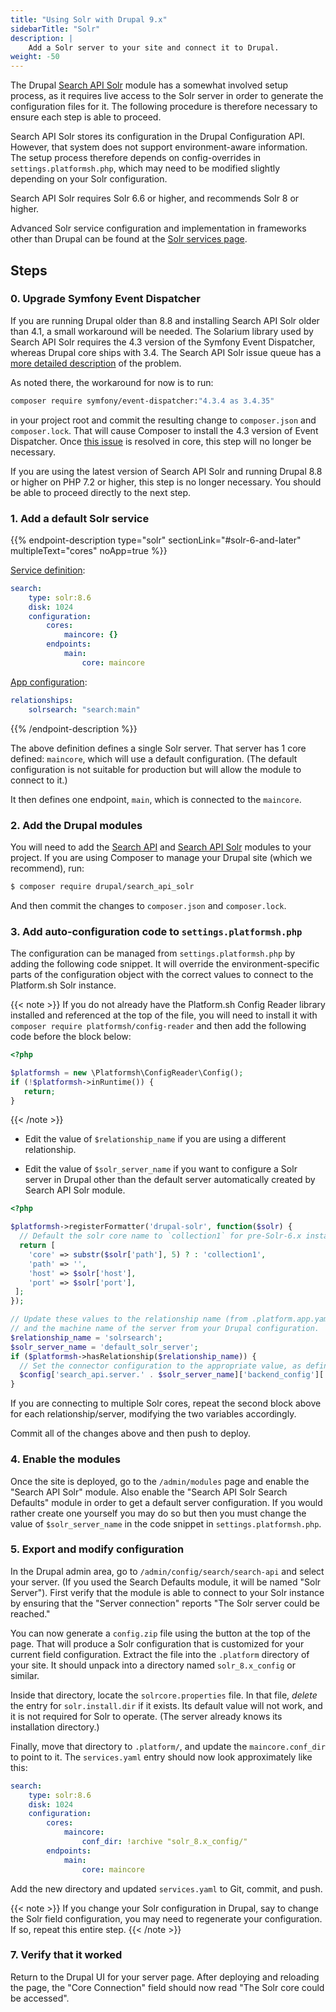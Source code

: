 ```yaml
---
title: "Using Solr with Drupal 9.x"
sidebarTitle: "Solr"
description: |
    Add a Solr server to your site and connect it to Drupal.
weight: -50
---
```


The Drupal [Search API Solr](https://www.drupal.org/project/search_api_solr) module has a somewhat involved setup process, as it requires live access to the Solr server in order to generate the configuration files for it.
The following procedure is therefore necessary to ensure each step is able to proceed.

Search API Solr stores its configuration in the Drupal Configuration API.
However, that system does not support environment-aware information.
The setup process therefore depends on config-overrides in `settings.platformsh.php`, which may need to be modified slightly depending on  your Solr configuration.

Search API Solr requires Solr 6.6 or higher, and recommends Solr 8 or higher.

Advanced Solr service configuration and implementation in frameworks other than Drupal can be found at the [Solr services page](/configuration/services/solr.md).

## Steps

### 0. Upgrade Symfony Event Dispatcher

If you are running Drupal older than 8.8 and installing Search API Solr older than 4.1, a small workaround will be needed.
The Solarium library used by Search API Solr requires the 4.3 version of the Symfony Event Dispatcher, whereas Drupal core ships with 3.4.
The Search API Solr issue queue has a [more detailed description](https://www.drupal.org/project/search_api_solr/issues/3085196) of the problem.

As noted there, the workaround for now is to run:

```bash
composer require symfony/event-dispatcher:"4.3.4 as 3.4.35"
```

in your project root and commit the resulting change to `composer.json` and `composer.lock`.
That will cause Composer to install the 4.3 version of Event Dispatcher.
Once [this issue](https://www.drupal.org/project/drupal/issues/2876675) is resolved in core, this step will no longer be necessary.

If you are using the latest version of Search API Solr and running Drupal 8.8 or higher on PHP 7.2 or higher, this step is no longer necessary. You should be able to proceed directly to the next step.

### 1. Add a default Solr service

{{% endpoint-description type="solr" sectionLink="#solr-6-and-later" multipleText="cores" noApp=true %}}

[Service definition](../../configuration/services/_index.md):

```yaml
search:
    type: solr:8.6
    disk: 1024
    configuration:
        cores:
            maincore: {}
        endpoints:
            main:
                core: maincore
```

[App configuration](../../configuration/app/app-reference.md):

```yaml
relationships:
    solrsearch: "search:main"
```

{{% /endpoint-description %}}

The above definition defines a single Solr server.
That server has 1 core defined: `maincore`, which will use a default configuration.
(The default configuration is not suitable for production but will allow the module to connect to it.)

It then defines one endpoint, `main`, which is connected to the `maincore`.

### 2. Add the Drupal modules

You will need to add the [Search API](https://www.drupal.org/project/search_api) and [Search API Solr](https://www.drupal.org/project/search_api_solr) modules to your project. If you are using Composer to manage your Drupal site (which we recommend), run:

```bash
$ composer require drupal/search_api_solr
```

And then commit the changes to `composer.json` and `composer.lock`.

### 3. Add auto-configuration code to `settings.platformsh.php`

The configuration can be managed from `settings.platformsh.php` by adding the following code snippet.
It will override the environment-specific parts of the configuration object with the correct values to connect to the Platform.sh Solr instance.

{{< note >}}
If you do not already have the Platform.sh Config Reader library installed and referenced at the top of the file, you will need to install it with `composer require platformsh/config-reader` and then add the following code before the block below:

```php
<?php

$platformsh = new \Platformsh\ConfigReader\Config();
if (!$platformsh->inRuntime()) {
   return;
}
```
{{< /note >}}

* Edit the value of `$relationship_name` if you are using a different relationship.

* Edit the value of `$solr_server_name` if you want to configure a Solr server in Drupal other than the default server automatically created by Search API Solr module.

```php
<?php

$platformsh->registerFormatter('drupal-solr', function($solr) {
  // Default the solr core name to `collection1` for pre-Solr-6.x instances.
  return [
    'core' => substr($solr['path'], 5) ? : 'collection1',
    'path' => '',
    'host' => $solr['host'],
    'port' => $solr['port'],
 ];
});

// Update these values to the relationship name (from .platform.app.yaml)
// and the machine name of the server from your Drupal configuration.
$relationship_name = 'solrsearch';
$solr_server_name = 'default_solr_server';
if ($platformsh->hasRelationship($relationship_name)) {
  // Set the connector configuration to the appropriate value, as defined by the formatter above.
  $config['search_api.server.' . $solr_server_name]['backend_config']['connector_config'] = $platformsh->formattedCredentials($relationship_name, 'drupal-solr');
}
```

If you are connecting to multiple Solr cores, repeat the second block above for each relationship/server, modifying the two variables accordingly.

Commit all of the changes above and then push to deploy.

### 4. Enable the modules

Once the site is deployed, go to the `/admin/modules` page and enable the "Search API Solr" module.
Also enable the "Search API Solr Search Defaults" module in order to get a default server configuration.
If you would rather create one yourself you may do so but then you must change the value of `$solr_server_name` in the code snippet in `settings.platformsh.php`.

### 5. Export and modify configuration

In the Drupal admin area, go to `/admin/config/search/search-api` and select your server.
(If you used the Search Defaults module, it will be named "Solr Server").
First verify that the module is able to connect to your Solr instance by ensuring that the "Server connection" reports "The Solr server could be reached."

You can now generate a `config.zip` file using the button at the top of the page.
That will produce a Solr configuration that is customized for your current field configuration.
Extract the file into the `.platform` directory of your site.
It should unpack into a directory named `solr_8.x_config` or similar.

Inside that directory, locate the `solrcore.properties` file.
In that file, *delete* the entry for `solr.install.dir` if it exists.
Its default value will not work, and it is not required for Solr to operate.
(The server already knows its installation directory.)

Finally, move that directory to `.platform/`, and update the `maincore.conf_dir` to point to it.
The `services.yaml` entry should now look approximately like this:

```yaml
search:
    type: solr:8.6
    disk: 1024
    configuration:
        cores:
            maincore:
                conf_dir: !archive "solr_8.x_config/"
        endpoints:
            main:
                core: maincore
```

Add the new directory and updated `services.yaml` to Git, commit, and push.

{{< note >}}
If you change your Solr configuration in Drupal, say to change the Solr field configuration, you may need to regenerate your configuration.
If so, repeat this entire step.
{{< /note >}}

### 7. Verify that it worked

Return to the Drupal UI for your server page.
After deploying and reloading the page, the "Core Connection" field should now read "The Solr core could be accessed".
